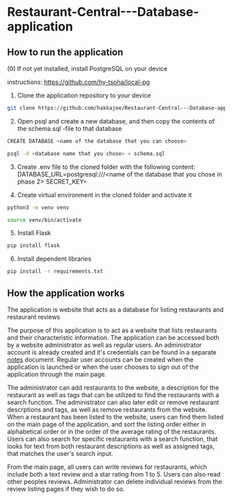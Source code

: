 # Restaurant-Central---Database-application

## How to run the application

(0) If not yet installed, install PostgreSQL on your device

instructions: https://github.com/hy-tsoha/local-pg

1. Clone the application repository to your device


```bash
git clone https://github.com/hakkajoe/Restaurant-Central---Database-application
```

2. Open psql and create a new database, and then copy the contents of the schema.sql -file to that database

```bash
CREATE DATABASE <name of the database that you can choose>
```
```bash
psql -d <database name that you chose> < schema.sql
```

3. Create .env file to the cloned folder with the following content:
DATABASE_URL=postgresql:///<name of the database that you chose in phase 2>
SECRET_KEY=<secret key of your choosing>

4. Create virtual environment in the cloned folder and activate it

```bash
python3 -m venv venv
```
```bash
source venv/bin/activate
```

5. Install Flask

```bash
pip install flask
```

6. Install dependent libraries

```bash
pip install -r requirements.txt
```

## How the application works

The application is  website that acts as a database for listing restaurants and restaurant reviews

The purpose of this application is to act as a website that lists restaurants and their characteristic information. The application can be accessed both by a website administrator as well as regular users. An administrator account is already created and it's credentials can be found in a separate [notes](https://github.com/hakkajoe/Restaurant-Central---Database-application/blob/main/notes) document. Regular user accounts can be created when the application is launched or when the user chooses to sign out of the application through the main page. 

The administrator can add restaurants to the website, a description for the restaurant as well as tags that can be utilized to find the restaurants with a search function. The administrator can also later edit or remove restaurant descrptions and tags, as well as remove restaurants from the website. When a restaurant has been listed to the website, users can find them listed on the main page of the application, and sort the listing order either in alphabetical order or in the order of the average rating of the restaurants. Users can also search for specific restaurants with a search function, that looks for text from both restaurant descriptions as well as assigned tags, that matches the user's search input. 

From the main page, all users can write reviews for restaurants, which include both a text review and a star rating from 1 to 5. Users can also read other peoples reviews. Administrator can delete individual reviews from the review listing pages if they wish to do so. 
